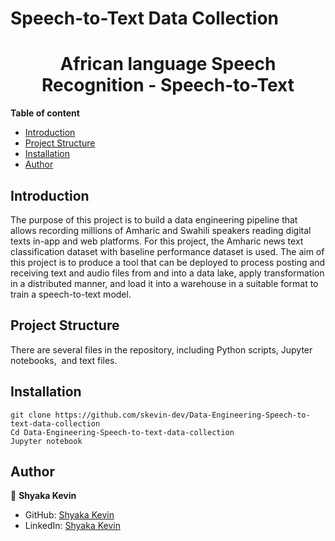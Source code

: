 # Speech-to-Text Data Collection
<h1 align="center">African language Speech Recognition - Speech-to-Text </h1>


**Table of content**

- [Introduction](#Introduction)
- [Project  Structure](#ProjectStructure)
- [Installation](#Installation)
- [Author](#Author)

## Introduction
The purpose of this project is to build a data engineering pipeline that allows recording millions of Amharic and Swahili speakers reading digital texts in-app and web platforms. For this project, the Amharic news text classification dataset with baseline performance dataset is used. 
The aim of this project is to produce a tool that can be deployed to process posting and receiving text and audio files from and into a data lake, apply transformation in a distributed manner, and load it into a warehouse in a suitable format to train a speech-to-text model. 



## Project Structure
There are several files in the repository, including Python scripts, Jupyter notebooks,  and text files. 

## Installation
```
git clone https://github.com/skevin-dev/Data-Engineering-Speech-to-text-data-collection
Cd Data-Engineering-Speech-to-text-data-collection
Jupyter notebook 
```

## Author

👤 **Shyaka Kevin**

- GitHub: [Shyaka Kevin](https://github.com/skevin-dev)
- LinkedIn: [Shyaka Kevin](https://www.linkedin.com/in/shyaka-kevin/)
